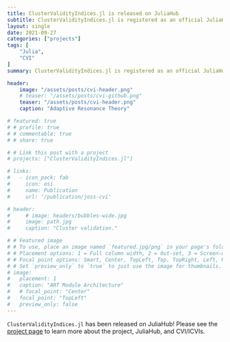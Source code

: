 ```yaml
---
title: ClusterValidityIndices.jl is released on JuliaHub
subtitle: ClusterValidityIndices.jl is registered as an official JuliaHub package at version 0.1.0.
layout: single
date: 2021-09-27
categories: ["projects"]
tags: [
    "Julia",
    "CVI"
]
summary: ClusterValidityIndices.jl is registered as an official JuliaHub package at version 0.1.0.

header:
    image: "/assets/posts/cvi-header.png"
    # teaser: "/assets/posts/cvi-github.png"
    teaser: "/assets/posts/cvi-header.png"
    caption: "Adaptive Resonance Theory"

# featured: true
# # profile: true
# # commentable: true
# # share: true

# # Link this post with a project
# projects: ["ClusterValidityIndices.jl"]

# links:
#   - icon_pack: fab
#     icon: osi
#     name: Publication
#     url: '/publication/joss-cvi'

# header:
#     # image: headers/bubbles-wide.jpg
#     image: path.jpg
#     caption: "Cluster validation."

# # Featured image
# # To use, place an image named `featured.jpg/png` in your page's folder.
# # Placement options: 1 = Full column width, 2 = Out-set, 3 = Screen-width
# # Focal point options: Smart, Center, TopLeft, Top, TopRight, Left, Right, BottomLeft, Bottom, BottomRight
# # Set `preview_only` to `true` to just use the image for thumbnails.
# image:
#   placement: 1
#   caption: "ART Module Architecture"
#   # focal_point: "Center"
#   focal_point: "TopLeft"
#   preview_only: false
---
```


`ClusterValidityIndices.jl` has been released on JuliaHub!
Please see the [project page](/project/clustervalidityindices) to learn more about the project, JuliaHub, and CVI/ICVIs.
